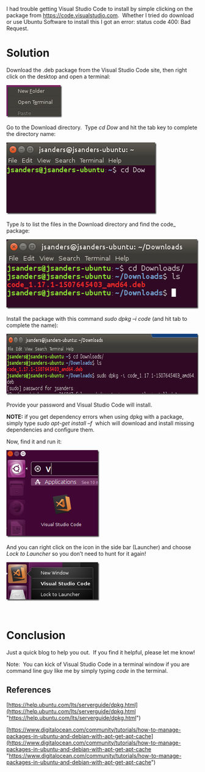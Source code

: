  

I had trouble getting Visual Studio Code to install by simple clicking on the package from <https://code.visualstudio.com>.&nbsp; Whether I tried do download or use Ubuntu Software to install this I got an error: status code 400: Bad Request.

# Solution

Download the .deb package from the Visual Studio Code site, then right click on the desktop and open a terminal:

[<img loading="lazy" title="capture20171013144839126" style="border-top: 0px;border-right: 0px;border-bottom: 0px;padding-top: 0px;padding-left: 0px;border-left: 0px;padding-right: 0px" border="0" alt="capture20171013144839126" src="/assets/images/2017/10/capture20171013144839126_thumb.png" width="146" height="85" />](/assets/images/2017/10/capture20171013144839126.png)

Go to the Download directory.&nbsp; Type _cd Dow_ and hit the tab key to complete the directory name:

[<img loading="lazy" title="capture20171013144931211" style="border-top: 0px;border-right: 0px;border-bottom: 0px;padding-top: 0px;padding-left: 0px;border-left: 0px;padding-right: 0px" border="0" alt="capture20171013144931211" src="/assets/images/2017/10/capture20171013144931211_thumb.png" width="394" height="188" />](/assets/images/2017/10/capture20171013144931211.png)

Type _ls_ to list the files in the Download directory and find the code_ package:

[<img loading="lazy" title="capture20171013145032064" style="border-top: 0px;border-right: 0px;border-bottom: 0px;padding-top: 0px;padding-left: 0px;border-left: 0px;padding-right: 0px" border="0" alt="capture20171013145032064" src="/assets/images/2017/10/capture20171013145032064_thumb.png" width="507" height="182" />](/assets/images/2017/10/capture20171013145032064.png)

Install the package with this command _sudo dpkg –i code_ (and hit tab to complete the name):

[<img loading="lazy" title="capture20171013145404656" style="border-top: 0px;border-right: 0px;border-bottom: 0px;padding-top: 0px;padding-left: 0px;border-left: 0px;padding-right: 0px" border="0" alt="capture20171013145404656" src="/assets/images/2017/10/capture20171013145404656_thumb.png" width="710" height="160" />](/assets/images/2017/10/capture20171013145404656.png)

Provide your password and Visual Studio Code will install.

**NOTE:** if you get dependency errors when using dpkg with a package, simply type _sudo apt-get install –f_&nbsp; which will download and install missing dependencies and configure them.

Now, find it and run it:

[<img loading="lazy" title="capture20171013145544701" style="border-top: 0px;border-right: 0px;border-bottom: 0px;padding-top: 0px;padding-left: 0px;border-left: 0px;padding-right: 0px" border="0" alt="capture20171013145544701" src="/assets/images/2017/10/capture20171013145544701_thumb.png" width="244" height="228" />](/assets/images/2017/10/capture20171013145544701.png)

And you can right click on the icon in the side bar (Launcher) and choose _Lock to Launcher_ so you don’t need to hunt for it again!

[<img loading="lazy" title="capture20171013145638693" style="border-top: 0px;border-right: 0px;border-bottom: 0px;padding-top: 0px;padding-left: 0px;border-left: 0px;padding-right: 0px" border="0" alt="capture20171013145638693" src="/assets/images/2017/10/capture20171013145638693_thumb.png" width="244" height="101" />](/assets/images/2017/10/capture20171013145638693.png)

&nbsp;

# 

# Conclusion

Just a quick blog to help you out.&nbsp; If you find it helpful, please let me know!

Note:&nbsp; You can kick of Visual Studio Code in a terminal window if you are command line guy like me by simply typing _code_ in the terminal.

## References

[https://help.ubuntu.com/lts/serverguide/dpkg.html](https://help.ubuntu.com/lts/serverguide/dpkg.html "https://help.ubuntu.com/lts/serverguide/dpkg.html")

[https://www.digitalocean.com/community/tutorials/how-to-manage-packages-in-ubuntu-and-debian-with-apt-get-apt-cache](https://www.digitalocean.com/community/tutorials/how-to-manage-packages-in-ubuntu-and-debian-with-apt-get-apt-cache "https://www.digitalocean.com/community/tutorials/how-to-manage-packages-in-ubuntu-and-debian-with-apt-get-apt-cache")